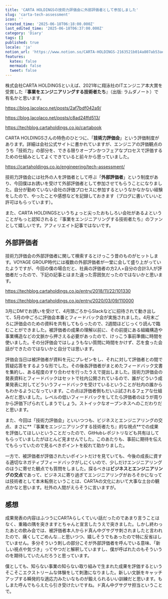```yaml
---
title: 'CARTA HOLDINGSの技術力評価会に外部評価者として参加しました'
slug: 'carta-tech-assessment'
icon: ''
created_time: '2025-06-18T06:18:00.000Z'
last_edited_time: '2025-06-18T06:37:00.000Z'
category: 'Diary'
tags: []
published: true
locale: 'ja'
notion_url: 'https://www.notion.so/CARTA-HOLDINGS-2163521b014a807ab53ae340ba3c84c3'
features:
  katex: false
  mermaid: false
  tweet: false
---
```


株式会社CARTA HOLDINGSといえば、2021年に翔泳社のITエンジニア本大賞を受賞した『**事業をエンジニアリングする技術者たち**』（出版: ラムダノート）で有名かと思います。

https://blog.lacolaco.net/posts/2af7bdf042a9/

https://blog.lacolaco.net/posts/c8ad24ffd513/

https://techblog.cartaholdings.co.jp/cartabook

CARTA HOLDINGSさんの特色のひとつに、「**技術力評価会**」という評価制度があります。詳細は会社公式サイトに書かれていますが、エンジニアの評価観点のうち「技術力」の部分を、できる限りオープンかつフェアなプロセスで評価するための仕組みとしてよくできていると前々から思っていました。

https://cartaholdings.co.jp/engineering/tech-assessment/

技術力評価会には社外の人を評価者として呼ぶ「**外部評価者**」という制度があり、今回僕はお誘いを受けて外部評価者として参加させてもらうことになりました。自分が勤めていない会社の評価プロセスに参加するというなかなかない経験をしたので、やったことや感想などを記録しておきます（ブログに書いていいと許可はもらっています）。

また、CARTA HOLDINGSというちょっと尖ったおもしろい会社があるよということがもっと認知されると『事業をエンジニアリングする技術者たち』のファンとして嬉しいです。アフィリエイト記事ではないです。

## 外部評価者

技術力評価会の外部評価者に関して検索するとけっこう昔のものがヒットします。VOYAGE GROUP時代には複数の外部評価者が一堂に会して盛り上がっていたようですが、今回の僕の場合だと、社員の評価者の方2人+自分の合計3人が評価者だったので、下記の記事とはまた違った雰囲気だったのではないかと思います。

https://techblog.cartaholdings.co.jp/entry/2018/11/22/101330

https://techblog.cartaholdings.co.jp/entry/2020/03/09/110000

3月にDMでお誘いを受けて、4月頭ごろからSlackなどに招待されて動き出して、5月の中ごろに評価会本番とフィードバック会が実施されました。4月末ごろに評価会のための資料を共有してもらったので、2週間ほどじっくり読んで臨むことができました。被評価者の成果の理解以前に、その前提にある組織構造や事業構造などの文脈から押さえる必要があったので、けっこう事前準備に時間を使いました。その分評価会ではしょうもない質問に時間をかけず、芯を食った会話ができたのではないかと自分では思います。

評価会当日は被評価者が資料を元にプレゼンをし、それに対して評価者との間で質疑応答をするような形でした。その後各評価者がまとめたフィードバック文書を集約し、ある程度のすり合わせを行ったうえで提出しました。技術力評価会の発表資料とフィードバックはセットで社内公開されているので、誰がどういう成果発表に対してどういうフィードバックを受けているということが社内の誰からもわかるようになっています。この点は評価者側もだいぶ試されるフェアな仕組みだと思いました。レベルの低いフィードバックをしてたら評価者のほうが周りから評価下げられてしまうでしょう。ストイックなオープンネスへのこだわりだと思います。

また、今回は「技術力評価会」といいつつも、ビジネスとエンジニアリングの交点、まさに**『事業をエンジニアリングする技術者たち』的な視点**での成果を評価してほしいということだったので、GitHubレポジトリなども共有はしてもらっていましたがほとんど見ませんでした。このあたりも、事前に期待を伝えてもらっていたので見るべきポイントを絞れて助かりました。

一方で、被評価者が評価されたいポイントだけを見ていても、今後の成長に資する適切なネガティブフィードバックがしにくいので、少しだけエンジニアリングのほうに寄せた観点でも質問をしました。探るべきは**ビジネスとエンジニアリングの交点**であって、ビジネスに寄り過ぎてエンジニアリングがおろそかになっては技術者として本末転倒ということは、CARTAの文化において大事な土台の観点かなと思います。社外の人間がえらそうに言いますが。

## 感想

成果発表の内容はふつうにCARTAらしくていい話だったのであまり言うことはなく、重箱の隅を突きますとちゃんと宣言したうえで突きました。しかし終わったあとの飲み会では、被評価者本人からド真ん中グサグサ刺されましたと言われたので、痛くしてごめんな…と思いつつ、嬉しそうでもあったので特に反省はしていません。多分そういう刺しの部分こそが外部評価者を呼んでいる意味、「新しい視点や気づき」ってやつだと解釈していますし、僕が呼ばれたのもそういうのを期待していたんだろうと思っています。

僕としても、知らない事業の知らない取り組みで生まれた成果を評価するというそこそこエクストリームな体験をして刺激になりました。新しい文脈をキャッチアップする瞬発的な適応力みたいなものが鍛えられるいい訓練だと思います。もしまた呼んでもらえたら引き受けたいですね。ド真ん中グサグサ担当ということで。
